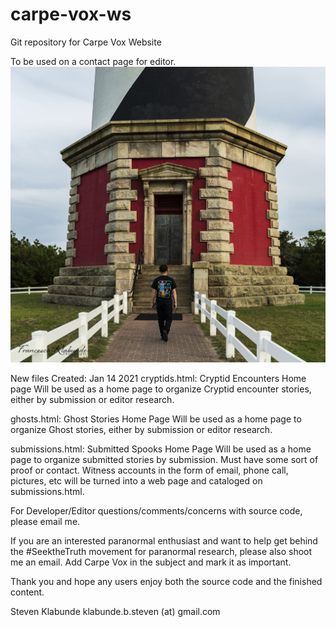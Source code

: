 # carpe-vox-ws
Git repository for Carpe Vox Website

To be used on a contact page for editor.
![Bryce with lighthouse](bryce-with-lighthouse.jpg)

New files Created: Jan 14 2021
cryptids.html: Cryptid Encounters Home page
        Will be used as a home page to organize Cryptid encounter stories, either by submission or editor research. 

ghosts.html: Ghost Stories Home Page
        Will be used as a home page to organize Ghost stories, either by submission or editor research.

submissions.html: Submitted Spooks Home Page
        Will be used as a home page to organize submitted stories by submission. Must have some sort of proof or contact. Witness accounts in the form of email, phone call, pictures, etc will be turned into a web page and cataloged on submissions.html.

For Developer/Editor questions/comments/concerns with source code, please email me. 

If you are an interested paranormal enthusiast and want to help get behind the #SeektheTruth movement for paranormal research, please also shoot me an email. Add Carpe Vox in the subject and mark it as important. 

Thank you and hope any users enjoy both the source code and the finished content.

Steven Klabunde
klabunde.b.steven (at) gmail.com